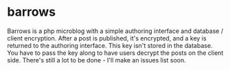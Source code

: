 # barrows

Barrows is a php microblog with a simple authoring interface and database / client encryption. After a post is published, it's encrypted, and a key is returned to the authoring interface. This key isn't stored in the database. You have to pass the key along to have users decrypt the posts on the client side. There's still a lot to be done - I'll make an issues list soon.
